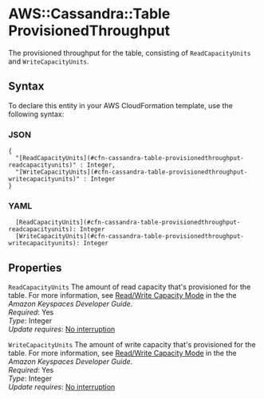# AWS::Cassandra::Table ProvisionedThroughput<a name="aws-properties-cassandra-table-provisionedthroughput"></a>

The provisioned throughput for the table, consisting of `ReadCapacityUnits` and `WriteCapacityUnits`\.

## Syntax<a name="aws-properties-cassandra-table-provisionedthroughput-syntax"></a>

To declare this entity in your AWS CloudFormation template, use the following syntax:

### JSON<a name="aws-properties-cassandra-table-provisionedthroughput-syntax.json"></a>

```
{
  "[ReadCapacityUnits](#cfn-cassandra-table-provisionedthroughput-readcapacityunits)" : Integer,
  "[WriteCapacityUnits](#cfn-cassandra-table-provisionedthroughput-writecapacityunits)" : Integer
}
```

### YAML<a name="aws-properties-cassandra-table-provisionedthroughput-syntax.yaml"></a>

```
  [ReadCapacityUnits](#cfn-cassandra-table-provisionedthroughput-readcapacityunits): Integer
  [WriteCapacityUnits](#cfn-cassandra-table-provisionedthroughput-writecapacityunits): Integer
```

## Properties<a name="aws-properties-cassandra-table-provisionedthroughput-properties"></a>

`ReadCapacityUnits`  <a name="cfn-cassandra-table-provisionedthroughput-readcapacityunits"></a>
The amount of read capacity that's provisioned for the table\. For more information, see [Read/Write Capacity Mode](https://docs.aws.amazon.com/keyspaces/latest/devguide/ReadWriteCapacityMode.html) in the the *Amazon Keyspaces Developer Guide*\.  
*Required*: Yes  
*Type*: Integer  
*Update requires*: [No interruption](https://docs.aws.amazon.com/AWSCloudFormation/latest/UserGuide/using-cfn-updating-stacks-update-behaviors.html#update-no-interrupt)

`WriteCapacityUnits`  <a name="cfn-cassandra-table-provisionedthroughput-writecapacityunits"></a>
The amount of write capacity that's provisioned for the table\. For more information, see [Read/Write Capacity Mode](https://docs.aws.amazon.com/keyspaces/latest/devguide/ReadWriteCapacityMode.html) in the the *Amazon Keyspaces Developer Guide*\.  
*Required*: Yes  
*Type*: Integer  
*Update requires*: [No interruption](https://docs.aws.amazon.com/AWSCloudFormation/latest/UserGuide/using-cfn-updating-stacks-update-behaviors.html#update-no-interrupt)